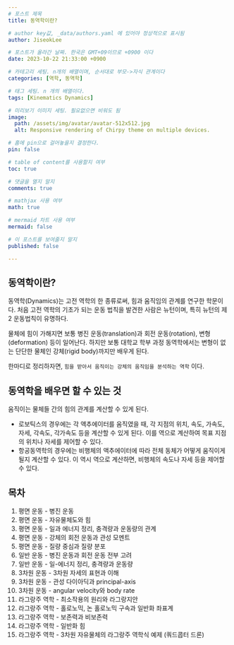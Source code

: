 ```yaml
---
# 포스트 제목
title: 동역학이란?

# author key값, _data/authors.yaml 에 있어야 정상적으로 표시됨
author: JiseokLee

# 포스트가 올라간 날짜. 한국은 GMT+09이므로 +0900 이다
date: 2023-10-22 21:33:00 +0900 

# 카테고리 세팅. n개의 배열이며, 순서대로 부모->자식 관계이다
categories: [역학, 동역학]

# 태그 세팅. n 개의 배열이다.
tags: [Kinematics Dynamics]

# 미리보기 이미지 세팅. 필요없으면 비워도 됨
image:
  path: /assets/img/avatar/avatar-512x512.jpg
  alt: Responsive rendering of Chirpy theme on multiple devices.

# 홈에 pin으로 걸어놓을지 결정한다.
pin: false

# table of content를 사용할지 여부
toc: true

# 댓글을 열지 말지
comments: true

# mathjax 사용 여부
math: true

# mermaid 차트 사용 여부
mermaid: false

# 이 포스트를 보여줄지 말지
published: false

---
```


## 동역학이란?

동역학(Dynamics)는 고전 역학의 한 종류로써, 힘과 움직임의 관계를 연구한 학문이다. 처음 고전 역학의 기초가 되는 운동 법칙을 발견한 사람은 뉴턴이며, 특히 뉴턴의 제2 운동법칙이 유명하다. 

물체에 힘이 가해지면 보통 병진 운동(translation)과 회전 운동(rotation), 변형(deformation) 등이 일어난다. 하지만 보통 대학교 학부 과정 동역학에서는 변형이 없는 단단한 물체인 강체(rigid body)까지만 배우게 된다. 

한마디로 정리하자면, `힘을 받아서 움직이는 강체의 움직임을 분석하는 역학` 이다.


## 동역학을 배우면 할 수 있는 것

움직이는 물체들 간의 힘의 관계를 계산할 수 있게 된다. 

- 로보틱스의 경우에는 각 액추에이터를 움직였을 때, 각 지점의 위치, 속도, 가속도, 자세, 각속도, 각가속도 등을 계산할 수 있게 된다. 이를 역으로 계산하여 목표 지점의 위치나 자세를 제어할 수 있다.
- 항공동역학의 경우에는 비행체의 액추에이터에 따라 전체 동체가 어떻게 움직이게 될지 계산할 수 있다. 이 역시 역으로 계산하면, 비행체의 속도나 자세 등을 제어할 수 있다.


## 목차
1. 평면 운동 - 병진 운동
2. 평면 운동 - 자유물체도와 힘
3. 평면 운동 - 일과 에너지 정리, 충격량과 운동량의 관계
4. 평면 운동 - 강체의 회전 운동과 관성 모멘트
5. 평면 운동 - 질량 중심과 질량 분포
6. 일반 운동 - 병진 운동과 회전 운동 전부 고려
7. 일반 운동 - 일-에너지 정리, 충격량과 운동량
8. 3차원 운동 - 3차원 자세의 표현과 이해
9. 3차원 운동 - 관성 다이아딕과 principal-axis
10. 3차원 운동 - angular velocity와 body rate 
11. 라그랑주 역학 - 최소작용의 원리와 라그랑지안
12. 라그랑주 역학 - 홀로노믹, 논 홀로노믹 구속과 일반화 좌표계
13. 라그랑주 역학 - 보존력과 비보존력
14. 라그랑주 역학 - 일반화 힘
15. 라그랑주 역학 - 3차원 자유물체의 라그랑주 역학식 예제 (쿼드콥터 드론)